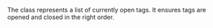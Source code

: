 The class represents a list of currently open tags. It ensures tags are opened and closed in the right order.